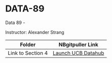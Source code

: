 # DATA-89
Data 89 - 

Instructor: Alexander Strang

| Folder            | NBgitpuller Link |
|-------------------|------------------|
| Link to Section 4 | [Launch UCB Datahub]([https://datahub.berkeley.edu/user/waylandla/lab/tree/DATA-89/level_sets_and_gradients.ipynb]) |
